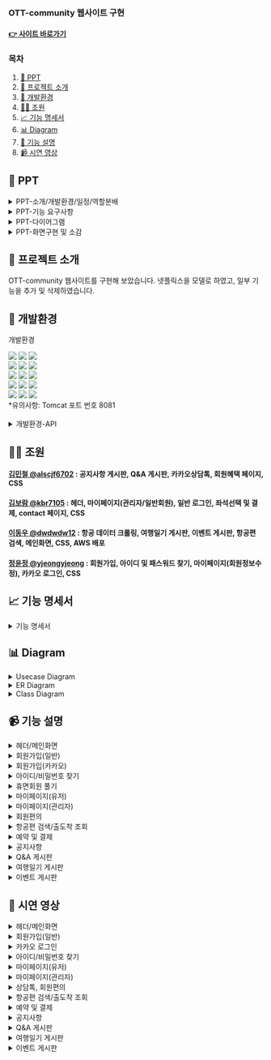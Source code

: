 ### OTT-community 웹사이트 구현  

#### [👉 사이트 바로가기](http://43.203.77.138:8081/)

### 목차  
1. [📂 PPT](#-ppt)  
2. [📖 프로젝트 소개](#-프로젝트-소개)   
3. [🔨 개발환경](#-개발환경)  
4. [🙋‍♀️ 조원](#-조원)     
5. [📈 기능 명세서](#-기능-명세서)   
6. [📊 Diagram](#-diagram)   
7. [📝 기능 설명](#-기능-설명)     
8. [📹 시연 영상](#-시연-영상)   


## 📂 PPT
<details>
  <summary>
    PPT-소개/개발환경/일정/역할분배
  </summary>

![image](https://github.com/kimjjjhun/teamproject1/assets/157094653/77229d1b-3d4b-42c4-90a9-7c17e2cf5ce8)
![image](https://github.com/kimjjjhun/teamproject1/assets/157094653/95db3948-7435-4922-b789-4e098dfb8df1)
![image](https://github.com/kimjjjhun/teamproject1/assets/157094653/82ecf60b-9672-4bb5-933c-f0b267706c01)
![image](https://github.com/kimjjjhun/teamproject1/assets/157094653/1ca115d7-04cc-48a3-92aa-d227aa89674e)

</details>
<details>
  <summary>
    PPT-기능 요구사항
  </summary>
![image](https://github.com/kimjjjhun/teamproject1/assets/157094653/d2da8b18-ece6-4006-a3b1-0a513927290b)
![image](https://github.com/kimjjjhun/teamproject1/assets/157094653/3f2c6e4c-25dd-4769-bb11-74814b24fa7e)
![image](https://github.com/kimjjjhun/teamproject1/assets/157094653/49f2d147-f8e5-4fff-b71a-421ed94f518d)
</details>
<details>
  <summary>
    PPT-다이어그램
  </summary>


![image](https://github.com/kimjjjhun/teamproject1/assets/157094653/5a1b36f5-03cb-47e2-9dae-31fbcaab8a0f)
![image](https://github.com/kimjjjhun/teamproject1/assets/157094653/e42a1326-766e-4d3e-a441-9c95d0140049)

  
</details>
<details>
  <summary>
    PPT-화면구현 및 소감
  </summary>

![image](https://github.com/kimjjjhun/teamproject1/assets/157094653/d89dc6c7-35f2-416a-bd87-cb4f270ed362)
![image](https://github.com/kimjjjhun/teamproject1/assets/157094653/83fba9f7-1900-4200-ab39-255e7f1ed589)


</details>

## 📖 프로젝트 소개
OTT-community 웹사이트를 구현해 보았습니다. 넷플릭스을 모델로 하였고, 일부 기능을 추가 및 삭제하였습니다.

## 🔧 개발환경

  개발환경
<div>
<img src="https://img.shields.io/badge/JAVA-C01818?style=flat-square&logo=coffeescript&logoColor=white" />
<img src="https://img.shields.io/badge/HTML5-E34F26?style=flat-square&logo=HTML5&logoColor=fff"/>
<img src="https://img.shields.io/badge/JavaScript-F7DF1E?style=flat-square&logo=JavaScript&logoColor=000"/>
     
<br>
<img src="https://img.shields.io/badge/bootstrap-7952B3?style=flat&logo=bootstrap&logoColor=white"/>
<img src="https://img.shields.io/badge/jquery-0769AD?style=flat&logo=jquery&logoColor=white"/>
<img src="https://img.shields.io/badge/CSS3-1572B6?style=flat-square&logo=CSS3&logoColor=fff"/>
<br>
<img src="https://img.shields.io/badge/Spring-6DB33F?style=flat-square&logo=Spring&logoColor=white" />
<img src="https://img.shields.io/badge/MySQL-4479A1?style=flat&logo=MySQL&logoColor=white" />
<img src="https://img.shields.io/badge/Mybatis-000000?style=flat&logo=Fluentd&logoColor=white"/>
<br>
<img src="https://img.shields.io/badge/JSP-E34F26?style=flat-square&logo=JSP&logoColor=white">
<img src="https://img.shields.io/badge/Apache%20Tomcat-F8DC75?style=flat-square&logo=apachetomcat&logoColor=black" />
<img src="https://img.shields.io/badge/Amazon AWS-232F3E?style=flat-square&logo=amazonaws&logoColor=white"/>

<br>
<img src="https://img.shields.io/badge/Spring%20Security-6DB33F?style=flat-square&logo=springsecurity&logoColor=white"/>
<img src="https://img.shields.io/badge/GitHub-181717?style=flat-square&logo=GitHub&logoColor=white" />
<img src="https://img.shields.io/badge/Git-F05032?style=flat-square&logo=git&logoColor=white" />
</div>
*유의사항: Tomcat 포트 번호 8081<br>
​<details>
  <summary>
    개발환경-API
  </summary>
     카카오 지도, 카카오 로그인, 카카오톡 채널​, 카카오 우편번호 서비스<br>
     Javax.mail, spring-context-support(JavaMailSender, MimeMessage, MimeMessageHelper)​<br>
     Selenium, Summernote, DateRangePicker, PortOne, chart.js, openWeather
</details>


## 🙋‍♀ 조원
#### [김민철 @alscjf6702](https://github.com/alscjf6702) : 공지사항 게시판, Q&A 게시판, 카카오상담톡, 회원혜택 페이지, CSS
#### [김보람 @kbr7105](https://github.com/kbr7105) : 헤더, 마이페이지(관리자/일반회원), 일반 로그인, 좌석선택 및 결제, contact 페이지, CSS
#### [이동우 @dwdwdw12](https://github.com/dwdwdw12) : 항공 데이터 크롤링, 여행일기 게시판, 이벤트 게시판, 항공편 검색, 메인화면, CSS, AWS 배포
#### [정윤정 @yjeongyjeong](https://github.com/yjeongyjeong) : 회원가입, 아이디 및 패스워드 찾기, 마이페이지(회원정보수정), 카카오 로그인, CSS

## 📈 기능 명세서
<details>
  <summary>
    기능 명세서
  </summary>
  
![기능명세](https://github.com/dwdwdw12/project/assets/147116004/472593a0-f0a9-4a92-8e59-26bf0b1c4b23)

</details>

## 📊 Diagram
<details>
  <summary>
    Usecase Diagram
  </summary>
  
![image](https://github.com/kimjjjhun/teamproject1/assets/157094653/2d8125f6-ad36-4e9d-a05f-d0a20b1874ef)
![image](https://github.com/kimjjjhun/teamproject1/assets/157094653/a1d9052c-7140-43fd-9b4c-5c14dcc644de)


</details>

<details>
  <summary>
    ER Diagram
  </summary>
  
  ![image](https://github.com/kimjjjhun/teamproject1/assets/157094653/03695c38-0486-4689-8ff4-73588e737f4f)



</details>

<details>
  <summary>
    Class Diagram
  </summary>
  <br>
*메인화면/로그인/마이페이지 메인/정보 페이지
  
![Class1](https://github.com/dwdwdw12/project/assets/147116004/a5918349-33b3-400a-9063-3275c5e0f5ad)
<br><br>
*회원가입
![Class2](https://github.com/dwdwdw12/project/assets/147116004/88bf2d84-0524-4eb7-81a3-8eceee1d1c17)
<br><br>
*마이페이지
![Class3](https://github.com/dwdwdw12/project/assets/147116004/52276d13-a802-418b-90cf-f7e0d7a202f5)
<br><br>
*항공편 검색 및 예약
![Class4](https://github.com/dwdwdw12/project/assets/147116004/53ee5916-fd4c-4e52-bfbf-ba5536fb10ef)
<br><br>
*공지사항/Q&A 게시판
![Class5](https://github.com/dwdwdw12/project/assets/147116004/54b24139-787a-4e28-b883-7353ddd7d92d)
<br><br>
*여행일기/이벤트 게시판
![Class6](https://github.com/dwdwdw12/project/assets/147116004/1c9929f1-797d-4a5f-8608-7961281b312f)


</details>

## 📹 기능 설명
<details>
  <summary>
    헤더/메인화면
  </summary>
  
  ![Slide1](https://github.com/dwdwdw12/project/assets/147116004/04e589df-264e-4c87-8d3e-e2c2b61b4c27)

![image1](https://github.com/dwdwdw12/project/assets/147116004/aaf5b0f3-c351-46df-bbcd-808d0ed7b7ed)
![image2](https://github.com/dwdwdw12/project/assets/147116004/723c50c4-12ff-4780-8ed7-b0b0fda6b875)

<p align="center">
  <img src="https://github.com/dwdwdw12/project/assets/147116004/2d4e702c-cc2b-4a05-b212-044eb448c565" width="49%">
  <img src="https://github.com/dwdwdw12/project/assets/147116004/9ffaa936-d14d-4a71-9c61-84bc470bfbb3" width="49%">
</p>
<p align="center">
  <img src="https://github.com/dwdwdw12/project/assets/147116004/847719eb-9502-4cc9-b801-aa183eb78ed6" width="49%">
  <img src="https://github.com/dwdwdw12/project/assets/147116004/e363c3df-18a5-4cf3-85f5-00966c6c0e13" width="49%">
</p>


</details>

<details>
  <summary>
    회원가입(일반)
  </summary>
  
  ![Slide2](https://github.com/dwdwdw12/project/assets/147116004/91beaca7-c595-4558-9b98-37594905ebb4)

<p align="center">
  <img src="https://github.com/dwdwdw12/project/assets/147116004/efed7070-6780-49b2-84c4-15f79358797c" width="32%">
  <img src="https://github.com/dwdwdw12/project/assets/147116004/6e13f819-e4fe-4f9f-ab60-c1017b5103d9" width="32%">
  <img src="https://github.com/dwdwdw12/project/assets/147116004/faac2c65-14ae-4753-8554-1880833b17be" width="32%">
</p>
<p align="center">
  <img src="https://github.com/dwdwdw12/project/assets/147116004/3f54ea69-2831-4819-a424-5d90f5b8ac76" width="32%">
  <img src="https://github.com/dwdwdw12/project/assets/147116004/6cf5ecfe-40d3-46a0-97fb-1576c7ba497a" width="32%">
  <img src="https://github.com/dwdwdw12/project/assets/147116004/7e761909-213f-4338-81b8-458f6e5ed0ca" width="32%">
</p>


</details>

<details>
  <summary>
    회원가입(카카오)
  </summary>
  
  ![Slide3](https://github.com/dwdwdw12/project/assets/147116004/f8e74662-42a4-40b0-9cba-f89818b25318)

<p align="center">
  <img src="https://github.com/dwdwdw12/project/assets/147116004/14d0cba7-5e5f-4875-9258-d8d5a80ab4d0" width="49%">
  <img src="https://github.com/dwdwdw12/project/assets/147116004/4b7086e1-d146-4d33-8656-2ee56250f535" width="49%">
</p>


</details>

<details>
  <summary>
    아이디/비밀번호 찾기
  </summary>
  
  ![Slide4](https://github.com/dwdwdw12/project/assets/147116004/75e7f50d-b5e0-43ea-a90a-395b4f9d5d4c)

<p align="center">
  <img src="https://github.com/dwdwdw12/project/assets/147116004/54609715-cd96-41bd-a83d-9aced3b6058a" width="24%">
  <img src="https://github.com/dwdwdw12/project/assets/147116004/9b4ef373-1835-4289-938c-aff58736611b" width="24%">
  <img src="https://github.com/dwdwdw12/project/assets/147116004/00ecf74f-197a-413c-841e-21d15fe57824" width="24%">
  <img src="https://github.com/dwdwdw12/project/assets/147116004/007fd971-500d-4bb8-9a85-58cf9e4a958e" width="24%">
</p>

![image21](https://github.com/dwdwdw12/project/assets/147116004/81262dc0-7abb-4969-a3ef-06e387bc40c3)
<p align="center">
  <img src="https://github.com/dwdwdw12/project/assets/147116004/b3909a1e-646f-4f1a-a01a-bc4954ce350f" width="32%">
  <img src="https://github.com/dwdwdw12/project/assets/147116004/9b4ef373-1835-4289-938c-aff58736611b" width="32%">
  <img src="https://github.com/dwdwdw12/project/assets/147116004/7421eacd-db59-423f-bd1a-32b4c995d830" width="32%">
</p>


</details>

<details>
  <summary>
    휴면회원 풀기
  </summary>
  
  ![Slide5](https://github.com/dwdwdw12/project/assets/147116004/670713b7-b8d1-4f20-a78b-1a687771dfa4)

<p align="center">
  <img src="https://github.com/dwdwdw12/project/assets/147116004/13bb86ab-f750-4c2f-8c5d-0862ff21a645" width="70%">
  <img src="https://github.com/dwdwdw12/project/assets/147116004/9b4ef373-1835-4289-938c-aff58736611b" width="29%">
</p>
<p align="center">
  <img src="https://github.com/dwdwdw12/project/assets/147116004/00ecf74f-197a-413c-841e-21d15fe57824" width="70%">
  <img src="https://github.com/dwdwdw12/project/assets/147116004/9c764db9-dec8-4ac1-9e50-093b82d1f9ba" width="29%">
</p>

</details>

<details>
  <summary>
    마이페이지(유저)
  </summary>
  
  ![Slide6](https://github.com/dwdwdw12/project/assets/147116004/0c4f13c0-e87a-484d-a03a-c9d7534271b2)

<p align="center">
  <img src="https://github.com/dwdwdw12/project/assets/147116004/b3909a1e-646f-4f1a-a01a-bc4954ce350f" width="32%">
  <img src="https://github.com/dwdwdw12/project/assets/147116004/9b4ef373-1835-4289-938c-aff58736611b" width="32%">
  <img src="https://github.com/dwdwdw12/project/assets/147116004/7421eacd-db59-423f-bd1a-32b4c995d830" width="32%">
</p>
<p align="center">
  <img src="https://github.com/dwdwdw12/project/assets/147116004/b3909a1e-646f-4f1a-a01a-bc4954ce350f" width="32%">
  <img src="https://github.com/dwdwdw12/project/assets/147116004/9b4ef373-1835-4289-938c-aff58736611b" width="32%">
  <img src="https://github.com/dwdwdw12/project/assets/147116004/7421eacd-db59-423f-bd1a-32b4c995d830" width="32%">
</p>
<p align="center">
  <img src="https://github.com/dwdwdw12/project/assets/147116004/ec3a2ca7-1cb8-4d62-a5d7-14e5b057ad6e" width="32%">
  <img src="https://github.com/dwdwdw12/project/assets/147116004/45bfbae0-da6e-45dd-8196-40921d42af2c" width="32%">
  <img src="https://github.com/dwdwdw12/project/assets/147116004/c7e5517f-c7ba-429a-a58a-a892d5bcc34c" width="32%">
</p>
<p align="center">
  <img src="https://github.com/dwdwdw12/project/assets/147116004/9faadd36-8bb6-4183-aeb6-0ccec212907c" width="32%">
  <img src="https://github.com/dwdwdw12/project/assets/147116004/a3466d13-5e1f-4d41-8a89-0f796bc74968" width="32%">
  <img src="https://github.com/dwdwdw12/project/assets/147116004/9f167abd-10d2-4e2b-9e55-8fb2c70c965f" width="32%">
</p>
<p align="center">
  <img src="https://github.com/dwdwdw12/project/assets/147116004/5b4822f7-5cfa-4c70-9a35-0e9d2771a0b1" width="32%">
  <img src="https://github.com/dwdwdw12/project/assets/147116004/8dfdf9f9-aa57-47c3-95a9-262f90126b62" width="32%">
  <img src="https://github.com/dwdwdw12/project/assets/147116004/b7540e0f-2a87-4111-b6df-381ed71e8f23" width="32%">
</p>
<p align="center">
  <img src="https://github.com/dwdwdw12/project/assets/147116004/c74d3082-810d-4c9d-a1c5-ccb1db14684f" width="32%">
  <img src="https://github.com/dwdwdw12/project/assets/147116004/ffa8cd32-4741-45a9-b7e7-d43fc51a0977" width="32%">
  <img src="https://github.com/dwdwdw12/project/assets/147116004/8393127e-1dfc-4adf-a45c-fe7307f1ab9a" width="32%">
</p>

</details>

<details>
  <summary>
    마이페이지(관리자)
  </summary>
  
  ![Slide7](https://github.com/dwdwdw12/project/assets/147116004/43517fd8-ee20-4fd1-ac01-1457d0ceafff)

<p align="center">
  <img src="https://github.com/dwdwdw12/project/assets/147116004/81b0005d-40ac-4340-b5a4-e44fec371a64" width="32%">
  <img src="https://github.com/dwdwdw12/project/assets/147116004/a7e6b264-f703-4202-824f-5902b9bb29f7" width="32%">
  <img src="https://github.com/dwdwdw12/project/assets/147116004/9b4f976c-0b55-4bfc-bb98-1ab208f89977" width="32%">
</p>
<p align="center">
  <img src="https://github.com/dwdwdw12/project/assets/147116004/080762cc-c834-46dc-8a4f-9db29367331d" width="32%">
  <img src="https://github.com/dwdwdw12/project/assets/147116004/0c334344-e95c-4d94-b786-bc9c355316fa" width="32%">
  <img src="https://github.com/dwdwdw12/project/assets/147116004/4d4199e6-d6d1-49cf-86e2-a0117a29186f" width="32%">
</p>
<p align="center">
  <img src="https://github.com/dwdwdw12/project/assets/147116004/a43fb603-f5dc-4216-aa7c-eb82f972e72c" width="32%">
  <img src="https://github.com/dwdwdw12/project/assets/147116004/62de792a-b29b-4f16-a105-1826849ab8f5" width="32%">
  <img src="https://github.com/dwdwdw12/project/assets/147116004/b0de8d63-7619-4c47-b832-1f3cf593a069" width="32%">
</p>
<p align="center">
  <img src="https://github.com/dwdwdw12/project/assets/147116004/cf1302cf-19db-44f3-b149-39e51e52b0d6" width="49%">
  <img src="https://github.com/dwdwdw12/project/assets/147116004/f9fe9279-334b-4f15-a516-7b538e77d873" width="49%">
</p>

</details>

<details>
  <summary>
    회원편의
  </summary>
  
  ![Slide8](https://github.com/dwdwdw12/project/assets/147116004/0c6e3f38-d2fa-4f80-97fe-e9db4ef26a50)

<p align="center">
  <img src="https://github.com/dwdwdw12/project/assets/147116004/b4581bcb-b501-4f56-b94a-334e677a4b35" width="49%">
  <img src="https://github.com/dwdwdw12/project/assets/147116004/5beeecdb-3271-487a-b064-b1c311f000d4" width="49%">
</p>
<p align="center">
  <img src="https://github.com/dwdwdw12/project/assets/147116004/466a72eb-84b1-4bd5-99eb-2d23c5adf244" width="37%">
  <img src="https://github.com/dwdwdw12/project/assets/147116004/89eacade-e114-409b-a464-669bcdf6a54e" width="20%" height="250px">
  <img src="https://github.com/dwdwdw12/project/assets/147116004/b93ffa73-705b-40e8-a165-8b74e0d811c2" width="37%">
</p>

</details>

<details>
  <summary>
    항공편 검색/출도착 조회
  </summary>
  
  ![Slide9](https://github.com/dwdwdw12/project/assets/147116004/0ec7da22-7129-4a9b-8f43-bc091074cbe5)

<p align="center">
  <img src="https://github.com/dwdwdw12/project/assets/147116004/841cbdab-c4b7-47e7-a728-f587f4cac0c1" width="32%">
  <img src="https://github.com/dwdwdw12/project/assets/147116004/b672d2be-8fff-4400-90b0-5353afd9bf59" width="32%">
  <img src="https://github.com/dwdwdw12/project/assets/147116004/a69821d9-a712-4d69-be23-f6d096ec1b06" width="32%">
</p>
<p align="center">
  <img src="https://github.com/dwdwdw12/project/assets/147116004/cd7e1c89-24b4-4663-b690-255f8caf22ee" width="49%">
  <img src="https://github.com/dwdwdw12/project/assets/147116004/2c46573d-ec3f-48e4-a4c6-145857aab247" width="49%">
</p>
</details>

<details>
  <summary>
    예약 및 결제
  </summary>
  
  ![Slide10](https://github.com/dwdwdw12/project/assets/147116004/28da7b1e-4699-4a2f-8441-cc227ea78086)

<p align="center">
  <img src="https://github.com/dwdwdw12/project/assets/147116004/7a3892fa-2cb7-4c6a-85a1-d25a054e35be" width="49%">
  <img src="https://github.com/dwdwdw12/project/assets/147116004/70e29ab4-3958-48aa-86ea-ad2036d97ddc" width="49%">
</p>
<p align="center">
  <img src="https://github.com/dwdwdw12/project/assets/147116004/97ec5046-074f-4d47-9452-dd11de999d42" width="35%">
  <img src="https://github.com/dwdwdw12/project/assets/147116004/ad3086ef-dbc6-467d-baa3-1b641ac604f4" width="42%">
  <img src="https://github.com/dwdwdw12/project/assets/147116004/a7167961-ace5-4fd4-b004-9ded5d4c1682" width="19%">
</p>

</details>

<details>
  <summary>
    공지사항
  </summary>
  
  ![Slide11](https://github.com/dwdwdw12/project/assets/147116004/4a1b6573-cf67-4b38-8c02-d6ae3cb4a0fa)

<p align="center">
  <img src="https://github.com/dwdwdw12/project/assets/147116004/6da9a195-3bd0-4436-8e4d-29ae9d24c3cd" width="32%">
  <img src="https://github.com/dwdwdw12/project/assets/147116004/0adb3d9a-1fc1-49e7-9cdd-0a909f6fa29e" width="32%">
  <img src="https://github.com/dwdwdw12/project/assets/147116004/c07af5e8-8a00-4268-aef6-b6fbdb85073a" width="32%">
</p>
<p align="center">
  <img src="https://github.com/dwdwdw12/project/assets/147116004/df9e3f07-7e3f-4176-aadb-c9dfd00794f4" width="32%">
  <img src="https://github.com/dwdwdw12/project/assets/147116004/aa263f69-abd3-4270-8d78-1f1b1df05bcf" width="32%">
  <img src="https://github.com/dwdwdw12/project/assets/147116004/a0784cfb-52d8-42df-8b5f-7a47484fae93" width="32%">
</p>

</details>

<details>
  <summary>
    Q&A 게시판
  </summary>
  
  ![Slide12](https://github.com/dwdwdw12/project/assets/147116004/65b1aaa6-fde9-4f4e-9ca3-ecd13b652ffc)

<p align="center">
  <img src="https://github.com/dwdwdw12/project/assets/147116004/41c1d27d-716a-4e46-a3d0-fa14b605283c" width="32%">
  <img src="https://github.com/dwdwdw12/project/assets/147116004/1e7531d1-ae22-488b-bbc8-971c24907890" width="32%">
  <img src="https://github.com/dwdwdw12/project/assets/147116004/b1982b7d-7034-49de-bb9a-3891d1f56d19" width="32%">
</p>
<p align="center">
  <img src="https://github.com/dwdwdw12/project/assets/147116004/a8c6be78-9222-449d-827a-ba2b1f4f7810" width="49%">
  <img src="https://github.com/dwdwdw12/project/assets/147116004/771e3c13-6af0-41b7-a82c-5fa6c2fcde7b" width="49%">
</p>

</details>

<details>
  <summary>
    여행일기 게시판
  </summary>
  
  ![Slide13](https://github.com/dwdwdw12/project/assets/147116004/a4b4cb64-a847-4561-a170-5068fb7e336b)

<p align="center">
  <img src="https://github.com/dwdwdw12/project/assets/147116004/cd63b449-f0db-42b7-a41d-e0e370240e0c" width="49%">
  <img src="https://github.com/dwdwdw12/project/assets/147116004/143e32d7-ed60-4303-9f5c-7d748c988acb" width="49%">
</p>
<p align="center">
  <img src="https://github.com/dwdwdw12/project/assets/147116004/b95fa0e0-9bee-4e8f-ae81-55214e50d345" width="45%">
  <img src="https://github.com/dwdwdw12/project/assets/147116004/24d3aa9c-d219-4c4e-9d7b-dfa9b1ee4f7b" width="25%">
  <img src="https://github.com/dwdwdw12/project/assets/147116004/13df9783-b572-4006-a570-980cc8d97a31" width="25%">
</p>

</details>

<details>
  <summary>
    이벤트 게시판
  </summary>
  
  ![Slide14](https://github.com/dwdwdw12/project/assets/147116004/7ccaaa08-86e2-478b-be64-d330885f65d5)

<p align="center">
  <img src="https://github.com/dwdwdw12/project/assets/147116004/9fc78aa9-95ef-46cd-9bdd-95312299f74a" width="55%">
  <img src="https://github.com/dwdwdw12/project/assets/147116004/0e10a8c7-4452-4d70-96c2-eadd2dcdab05" width="43%">
</p>

![image85](https://github.com/dwdwdw12/project/assets/147116004/bc70ebb2-c3ac-49a6-aaae-e32007bf6f33)
<p align="center">
  <img src="https://github.com/dwdwdw12/project/assets/147116004/ccb405c4-5f7d-4f2d-90de-3c6152ffd20e" width="43%">
  <img src="https://github.com/dwdwdw12/project/assets/147116004/3b5019e0-e94f-4cc2-95fa-0bddf17aa2ce" width="55%">
</p>

</details>

## 📝 시연 영상

<details>
  <summary>
    헤더/메인화면
  </summary>
  
https://github.com/dwdwdw12/project_spring/assets/147116004/a29e680b-7fb6-4754-ac8d-cfdf26713e09

</details>

<details>
  <summary>
    회원가입(일반)
  </summary>
  
https://github.com/dwdwdw12/project_spring/assets/147116004/a1ac86ab-5964-498a-ba3a-45fda40c32b8

</details>

<details>
  <summary>
    카카오 로그인
  </summary>

https://github.com/dwdwdw12/project_spring/assets/147116004/739d9087-23f9-4a6b-91b2-790807557169

</details>

<details>
  <summary>
    아이디/비밀번호 찾기
  </summary>

https://github.com/dwdwdw12/project_spring/assets/147116004/336d3052-a764-420e-9ad2-7c0359b0da7b

</details>

<details>
  <summary>
    마이페이지(유저)
  </summary>

https://github.com/dwdwdw12/project_spring/assets/147116004/dcf44b92-3996-478a-9a97-af421dfad940

</details>

<details>
  <summary>
    마이페이지(관리자)
  </summary>
  
https://github.com/dwdwdw12/project_spring/assets/147116004/4ac4c0a6-851c-432f-8833-fdb630d8dbd6

</details>

<details>
  <summary>
    상담톡, 회원편의
  </summary>
  <br>
상담톡<br>

https://github.com/dwdwdw12/project_spring/assets/147116004/14f05c8e-3fae-4c1a-9da5-2689ad1cbb86

회원편의(운임정책, 회원등급 안내, Contact)<br>

https://github.com/dwdwdw12/project_spring/assets/147116004/821ec9cf-db44-4d7a-9102-152ac403fdca

</details>

<details>
  <summary>
    항공편 검색/출도착 조회
  </summary>
  <br>
항공편 검색<br>

https://github.com/dwdwdw12/project_spring/assets/147116004/65918875-b87e-4c44-92c2-9fc163c881cb

출도착 조회<br>

https://github.com/dwdwdw12/project_spring/assets/147116004/da3230bc-bb31-44fd-a54d-3e0a5287b702


</details>

<details>
  <summary>
    예약 및 결제
  </summary>
  
https://github.com/dwdwdw12/project_spring/assets/147116004/8799aa79-45e6-4b73-9d04-6e6bc4d73397

</details>

<details>
  <summary>
    공지사항
  </summary>


https://github.com/dwdwdw12/project_spring/assets/147116004/a5782334-2e50-467f-a7c7-d0bf0e86ad66


</details>

<details>
  <summary>
    Q&A 게시판
  </summary>


https://github.com/dwdwdw12/project_spring/assets/147116004/047e036d-96fb-49bf-a4a1-414b9837d802


</details>

<details>
  <summary>
    여행일기 게시판
  </summary>

https://github.com/dwdwdw12/project_spring/assets/147116004/2381e34b-96f8-4807-8dd4-208a39655a60

</details>

<details>
  <summary>
    이벤트 게시판
  </summary>

https://github.com/dwdwdw12/project_spring/assets/147116004/1f950262-9934-4522-9d86-dcdbdacdb0a9

</details>

